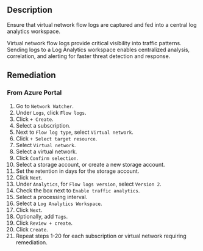 ## Description

Ensure that virtual network flow logs are captured and fed into a central log analytics workspace.

Virtual network flow logs provide critical visibility into traffic patterns. Sending logs to a Log Analytics workspace enables centralized analysis, correlation, and alerting for faster threat detection and response.

## Remediation

### From Azure Portal

1. Go to `Network Watcher`.
2. Under `Logs`, click `Flow logs`.
3. Click `+ Create`.
4. Select a subscription.
5. Next to `Flow log type`, select `Virtual network`.
6. Click `+ Select target resource`.
7. Select `Virtual network`.
8. Select a virtual network.
9. Click `Confirm selection`.
10. Select a storage account, or create a new storage account.
11. Set the retention in days for the storage account.
12. Click `Next`.
13. Under `Analytics`, for `Flow logs version`, select `Version 2`.
14. Check the box next to `Enable traffic analytics`.
15. Select a processing interval.
16. Select a `Log Analytics Workspace`.
17. Click `Next`.
18. Optionally, add `Tags`.
19. Click `Review + create`.
20. Click `Create`.
21. Repeat steps 1-20 for each subscription or virtual network requiring remediation.
